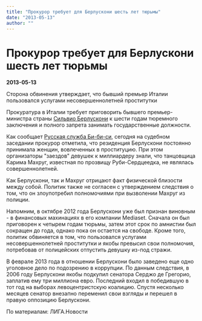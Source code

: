 ```yaml
---
title: "Прокурор требует для Берлускони шесть лет тюрьмы"
date: "2013-05-13"
author: ""
---
```


# Прокурор требует для Берлускони шесть лет тюрьмы

**2013-05-13** 

Сторона обвинения утверждает, что бывший премьер Италии пользовался услугами несовершеннолетней проститутки

Прокуратура в Италии требует приговорить бывшего премьер-министра страны [Сильвио Берлускони](http://file.liga.net/person/844-silvio-berlyskoni.html) к шести годам тюремного заключения и полного запрета занимать государственные должности.

Как сообщает [Русская служба Би-би-си](http://www.bbc.co.uk/russian/rolling_news/2013/05/130513_rn_berlusconi_demand.shtml), сегодня на судебном заседании прокурор отметила, что резиденция Берлускони постоянно принимала женщин, вовлеченных в проституцию. При этом организаторы "заездов" девушек к миллиардеру знали, что танцовщица Карима Махруг, известная по прозвищу Руби-Сердцеедка, не являлась совершеннолетней.

Как Берлускони, так и Махруг отрицают факт физической близости между собой. Политик также не согласен с утверждением следствия о том, что он злоупотребил полномочиями при вызволении Махруг из полиции.

Напомним, в октябре 2012 года Берлускони уже был признан виновным - в финансовых махинациях в его компании Mediaset. Сначала он был приговорен к четырем годам тюрьмы, затем этот срок по амнистии был сокращен до года, однако пока он остается на свободе. Кроме того, политик обвиняется в том, что пользовался услугами несовершеннолетней проститутки и якобы превысил свои полномочия, потребовав от полицейских отпустить девушку из-под стражи.

В феврале 2013 года в отношении Берлускони было заведено еще одно уголовное дело по подозрению в коррупции. По данным следствия, в 2006 году Берлускони якобы подкупил сенатора Серджо де Грегорио, заплатив ему три миллиона евро. Последний входил в победившую в тот год на выборах левоцентристскую коалицию. Спустя несколько месяцев сенатор внезапно переменил свои взгляды и перешел в правую оппозицию Берлускони.

По материалам: ЛИГА.Новости